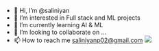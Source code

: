 - 👋 Hi, I’m @saliniyan
- 👀 I’m interested in Full stack and ML projects
- 🌱 I’m currently learning AI & ML
- 💞️ I’m looking to collaborate on ...
- 📫 How to reach me saliniyanp02@gmail.com
![](https://komarev.com/ghpvc/?username=saliniyan&style=flat-square&color=blue&abbreviated=true)

<!---
saliniyan/saliniyan is a ✨ special ✨ repository because its `README.md` (this file) appears on your GitHub profile.
You can click the Preview link to take a look at your changes.
--->
